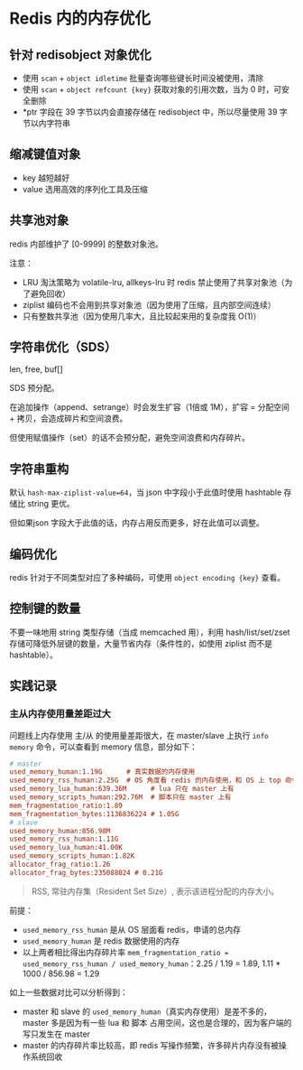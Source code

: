 # Redis 内的内存优化

## 针对 redisobject 对象优化

- 使用 `scan` + `object idletime` 批量查询哪些键长时间没被使用，清除
- 使用 `scan` + `object refcount {key}` 获取对象的引用次数，当为 0 时，可安全删除
- *ptr 字段在 39 字节以内会直接存储在 redisobject 中，所以尽量使用 39 字节以内字符串

## 缩减键值对象

- key 越短越好
- value 选用高效的序列化工具及压缩

## 共享池对象

redis 内部维护了 [0-9999] 的整数对象池。

注意：

- LRU 淘汰策略为 volatile-lru, allkeys-lru 时 redis 禁止使用了共享对象池（为了避免回收）
- ziplist 编码也不会用到共享对象池（因为使用了压缩，且内部空间连续）
- 只有整数共享池（因为使用几率大，且比较起来用的复杂度我 O(1)）

## 字符串优化（SDS）

len, free, buf[]

SDS 预分配。

在追加操作（append、setrange）时会发生扩容（1倍或 1M），扩容 = 分配空间 + 拷贝，会造成碎片和空间浪费。

但使用赋值操作（set）的话不会预分配，避免空间浪费和内存碎片。

## 字符串重构

默认 `hash-max-ziplist-value=64`，当 json 中字段小于此值时使用 hashtable 存储比 string 更优。

但如果json 字段大于此值的话，内存占用反而更多，好在此值可以调整。

## 编码优化

redis 针对于不同类型对应了多种编码，可使用 `object encoding {key}` 查看。

## 控制键的数量

不要一味地用 string 类型存储（当成 memcached 用），利用 hash/list/set/zset 存储可降低外层键的数量，大量节省内存（条件性的，如使用 ziplist 而不是 hashtable）。


## 实践记录

### 主从内存使用量差距过大

问题线上内存使用 主/从 的使用量差距很大，在 master/slave 上执行 `info memory` 命令，可以查看到 memory 信息，部分如下：

```ini
# master
used_memory_human:1.19G      # 真实数据的内存使用
used_memory_rss_human:2.25G  # OS 角度看 redis 的内存使用，和 OS 上 top 命令显示的数据一致
used_memory_lua_human:639.36M      # lua 只在 master 上有
used_memory_scripts_human:292.76M  # 脚本只在 master 上有
mem_fragmentation_ratio:1.89
mem_fragmentation_bytes:1136836224 # 1.05G
# slave
used_memory_human:856.98M
used_memory_rss_human:1.11G
used_memory_lua_human:41.00K
used_memory_scripts_human:1.82K
allocator_frag_ratio:1.26
allocator_frag_bytes:235088024 # 0.21G
```

> RSS, 常驻内存集（Resident Set Size）, 表示该进程分配的内存大小。

前提：
- `used_memory_rss_human` 是从 OS 层面看 redis，申请的总内存
- `used_memory_human` 是 redis 数据使用的内存
- 以上两者相比得出内存碎片率 `mem_fragmentation_ratio = used_memory_rss_human / used_memory_human`：2.25 / 1.19 = 1.89, 1.11 * 1000 / 856.98 = 1.29

如上一些数据对比可以分析得到：
- master 和 slave 的 `used_memory_human`（真实内存使用）是差不多的，master 多是因为有一些 lua 和 脚本 占用空间，这也是合理的，因为客户端的写只发生在 master
- master 的内存碎片率比较高，即 redis 写操作频繁，许多碎片内存没有被操作系统回收
